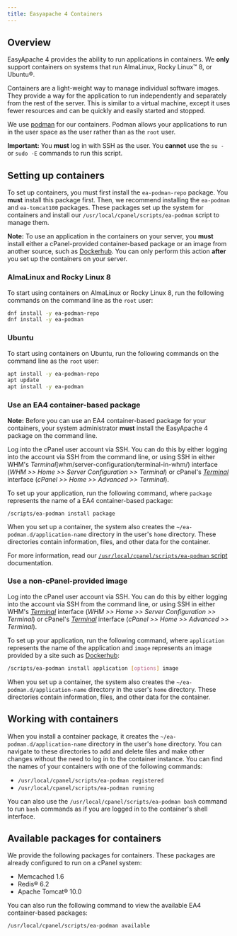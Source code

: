 ```yaml
---
title: Easyapache 4 Containers
---
```


## Overview

EasyApache 4 provides the ability to run applications in containers.  We **only** support containers on systems that run AlmaLinux, Rocky Linux™ 8, or Ubuntu®.

Containers are a light-weight way to manage individual software images. They provide a way for the application to run independently and separately from the rest of the server. This is similar to a virtual machine, except it uses fewer resources and can be quickly and easily started and stopped.

We use <a href="https://podman.io/" target="_blank">podman</a> for our containers. Podman allows your applications to run in the user space as the user rather than as the `root` user.

**Important:** You **must** log in with SSH as the user. You **cannot** use the `su -` or `sudo -E` commands to run this script.

## Setting up containers

To set up containers, you must first install the `ea-podman-repo` package. You **must** install this package first. Then, we recommend installing the `ea-podman` and `ea-tomcat100` packages. These packages set up the system for containers and install our `/usr/local/cpanel/scripts/ea-podman` script to manage them.

**Note:** To use an application in the containers on your server, you **must** install either a cPanel-provided container-based package or an image from another source, such as <a href="https://hub.docker.com/" target="_blank">Dockerhub</a>. You can only perform this action **after** you set up the containers on your server.

### AlmaLinux and Rocky Linux 8
To start using containers on AlmaLinux or Rocky Linux 8, run the following commands on the command line as the `root` user:

```bash
dnf install -y ea-podman-repo
dnf install -y ea-podman
```

### Ubuntu
To start using containers on Ubuntu, run the following commands on the command line as the `root` user:

```bash
apt install -y ea-podman-repo
apt update
apt install -y ea-podman
```


### Use an EA4 container-based package

**Note:** Before you can use an EA4 container-based package for your containers, your system administrator **must** install the EasyApache 4 package on the command line.

Log into the cPanel user account via SSH.  You can do this by either logging into the account via SSH from the command line, or using SSH in either WHM's _Terminal_]whm/server-configuration/terminal-in-whm/) interface (_WHM >> Home >> Server Configuration >> Terminal_) or cPanel's [_Terminal_](/cpanel/advanced/terminal-in-cpanel/) interface (_cPanel >> Home >> Advanced >> Terminal_).

To set up your application, run the following command, where `package` represents the name of a EA4 container-based package:

```
/scripts/ea-podman install package
```

When you set up a container, the system also creates the `~/ea-podman.d/application-name` directory in the user's `home` directory. These directories contain information, files, and other data for the container.

For more information, read our [`/usr/local/cpanel/scripts/ea-podman` script](/ea4/containers/the-ea-podman-script/) documentation.

### Use a non-cPanel-provided image

Log into the cPanel user account via SSH. You can do this by either logging into the account via SSH from the command line, or using SSH in either WHM's [_Terminal_](/whm/server-configuration/terminal-in-whm/) interface (_WHM >> Home >> Server Configuration >> Terminal_) or cPanel's [_Terminal_](/cpanel/advanced/terminal-in-cpanel/) interface (_cPanel >> Home >> Advanced >> Terminal_).

To set up your application, run the following command, where `application` represents the name of the application and `image` represents an image provided by a site such as <a href="https://hub.docker.com/" target="_blank">Dockerhub</a>:

```bash
/scripts/ea-podman install application [options] image
```

When you set up a container, the system also creates the `~/ea-podman.d/application-name` directory in the user's `home` directory. These directories contain information, files, and other data for the container.

## Working with containers

When you install a container package, it creates the `~/ea-podman.d/application-name` directory in the user's `home` directory. You can navigate to these directories to add and delete files and make other changes without the need to log in to the container instance.   You can find the names of your containers with one of the following commands:

* `/usr/local/cpanel/scripts/ea-podman registered`
* `/usr/local/cpanel/scripts/ea-podman running`

You can also use the `/usr/local/cpanel/scripts/ea-podman bash` command to run `bash` commands as if you are logged in to the container's shell interface.


## Available packages for containers

We provide the following packages for containers. These packages are already configured to run on a cPanel system:  

* Memcached 1.6
* Redis® 6.2
* Apache Tomcat® 10.0

You can also run the following command to view the available EA4 container-based packages:

```bash
/usr/local/cpanel/scripts/ea-podman available
```
